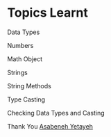 #  Topics Learnt 

Data Types

Numbers

Math Object

Strings

String Methods

Type Casting

Checking Data Types and Casting




Thank You  [Asabeneh Yetayeh](https://testimonify.herokuapp.com/)





